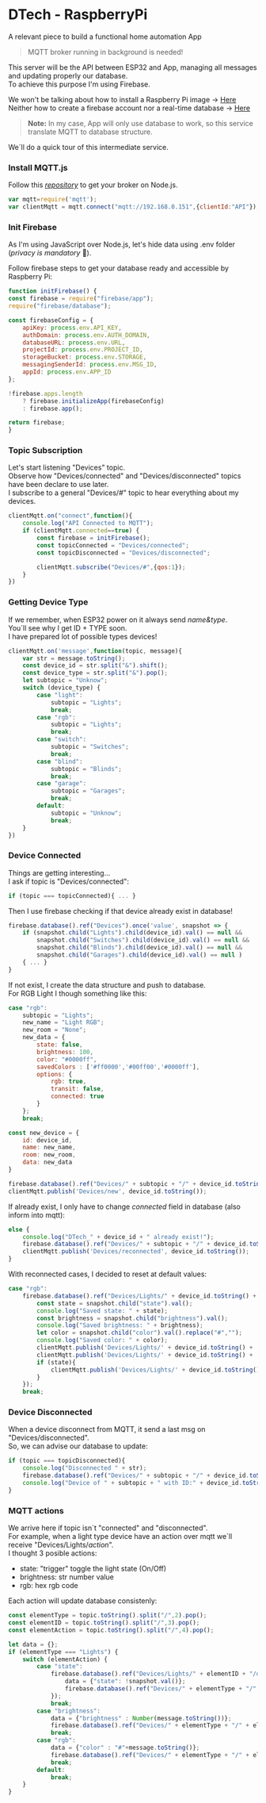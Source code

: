 # DTech - RaspberryPi
A relevant piece to build a functional home automation App
> MQTT broker running in background is needed!

This server will be the API between ESP32 and App, managing all messages and updating properly our database.  
To achieve this purpose I'm using Firebase.

We won't be talking about how to install a Raspberry Pi image -> [Here](https://www.raspberrypi.com/documentation/computers/getting-started.html)
Neither how to create a firebase account nor a real-time database  -> [Here](https://firebase.google.com/?hl=es-419)

> **Note:** In my case, App will only use database to work, so this service translate MQTT to database structure.

We´ll do a quick tour of this intermediate service.

### Install MQTT.js 
Follow this [*repository*](https://github.com/hansemannn/raspberry-mqtt-nodejs/blob/master/docs-mqttjs.md) to get your broker on Node.js.
```js
var mqtt=require('mqtt');
var clientMqtt = mqtt.connect("mqtt://192.168.0.151",{clientId:"API"});
```

### Init Firebase
As I'm using JavaScript over Node.js, let's hide data using .env folder (*privacy is mandatory* 👀).

Follow firebase steps to get your database ready and accessible by Raspberry Pi:
```js
function initFirebase() {
const firebase = require("firebase/app");
require("firebase/database");

const firebaseConfig = {
    apiKey: process.env.API_KEY,
    authDomain: process.env.AUTH_DOMAIN,
    databaseURL: process.env.URL,
    projectId: process.env.PROJECT_ID,
    storageBucket: process.env.STORAGE,
    messagingSenderId: process.env.MSG_ID,
    appId: process.env.APP_ID
};

!firebase.apps.length
    ? firebase.initializeApp(firebaseConfig)
    : firebase.app();

return firebase;
}
```

### Topic Subscription
Let's start listening "Devices" topic.  
Observe how "Devices/connected" and "Devices/disconnected" topics have been declare to use later.   
I subscribe to a general "Devices/#" topic to hear everything about my devices.
```js
clientMqtt.on("connect",function(){	
    console.log("API Connected to MQTT");
    if (clientMqtt.connected==true) {
        const firebase = initFirebase();
        const topicConnected = "Devices/connected";
        const topicDisconnected = "Devices/disconnected";

        clientMqtt.subscribe("Devices/#",{qos:1});
    }
})
```

### Getting Device Type
If we remember, when ESP32 power on it always send *name&type*.  
You´ll see why I get ID + TYPE soon.   
I have prepared lot of possible types devices!   
```js
clientMqtt.on('message',function(topic, message){
    var str = message.toString();
    const device_id = str.split("&").shift();
    const device_type = str.split("&").pop();
    let subtopic = "Unknow";
    switch (device_type) {
        case "light":
            subtopic = "Lights";
            break;
        case "rgb": 
            subtopic = "Lights";
            break;
        case "switch":
            subtopic = "Switches";
            break;
        case "blind":
            subtopic = "Blinds";
            break;
        case "garage":
            subtopic = "Garages";
            break;
        default:
            subtopic = "Unknow";
            break;
    }
})
```

### Device Connected
Things are getting interesting...   
I ask if topic is "Devices/connected":
```js
if (topic === topicConnected){ ... }
```

Then I use firebase checking if that device already exist in database!   
```js
firebase.database().ref("Devices").once('value', snapshot => {
    if (snapshot.child("Lights").child(device_id).val() == null &&
        snapshot.child("Switches").child(device_id).val() == null &&
        snapshot.child("Blinds").child(device_id).val() == null &&
        snapshot.child("Garages").child(device_id).val() == null )
    { ... }
}
```

If not exist, I create the data structure and push to database.  
For RGB Light I though something like this:
```js
case "rgb":
    subtopic = "Lights";
    new_name = "Light RGB";
    new_room = "None";
    new_data = {
        state: false,
        brightness: 100,
        color: "#0000ff",
        savedColors : ['#ff0000','#00ff00','#0000ff'],
        options: {
            rgb: true,
            transit: false,
            connected: true
        }
    };
    break;

const new_device = {
    id: device_id,
    name: new_name,
    room: new_room,
    data: new_data
}

firebase.database().ref("Devices/" + subtopic + "/" + device_id.toString()).update(new_device);
clientMqtt.publish('Devices/new', device_id.toString());
```

If already exist, I only have to change *connected* field in database (also inform into mqtt):
```js
else {
    console.log("DTech_" + device_id + " already exist!");
    firebase.database().ref("Devices/" + subtopic + "/" + device_id.toString()).child("data").child("options").update({connected: true});
    clientMqtt.publish('Devices/reconnected', device_id.toString());
}
```

With reconnected cases, I decided to reset at default values:
```js
case "rgb":
    firebase.database().ref("Devices/Lights/" + device_id.toString() + "/data").once('value', snapshot => {
        const state = snapshot.child("state").val();
        console.log("Saved state: " + state);
        const brightness = snapshot.child("brightness").val();
        console.log("Saved brightness: " + brightness);
        let color = snapshot.child("color").val().replace("#","");
        console.log("Saved color: " + color);
        clientMqtt.publish('Devices/Lights/' + device_id.toString() + '/rgb', color.toString());
        clientMqtt.publish('Devices/Lights/' + device_id.toString() + '/brightness', brightness.toString());
        if (state){
            clientMqtt.publish('Devices/Lights/' + device_id.toString() + '/state', "trigger");
        }
    });
    break;
```

### Device Disconnected
When a device disconnect from MQTT, it send a last msg on "Devices/disconnected".   
So, we can advise our database to update:
```js
if (topic === topicDisconnected){
    console.log("Disconnected " + str);
    firebase.database().ref("Devices/" + subtopic + "/" + device_id.toString()).child("data").child("options").update({connected: false});
    console.log("Device of " + subtopic + " with ID:" + device_id.toString() + " set as disconnected");
}
```

### MQTT actions
We arrive here if topic isn`t "connected" and "disconnected".   
For example, when a light type device have an action over mqtt we´ll receive "Devices/Lights/*action*".  
I thought 3 posible actions:
- state: "trigger" toggle the light state (On/Off)
- brightness: str number value
- rgb: hex rgb code

Each action will update database consistenly:
```js
const elementType = topic.toString().split("/",2).pop();
const elementID = topic.toString().split("/",3).pop();
const elementAction = topic.toString().split("/",4).pop();

let data = {};
if (elementType === "Lights") {
    switch (elementAction) {
        case "state":
            firebase.database().ref("Devices/Lights/" + elementID + "/data/state").once("value", snapshot => {
                data = {"state": !snapshot.val()};
                firebase.database().ref("Devices/" + elementType + "/" + elementID + "/data").update(data);
            });
            break;
        case "brightness":
            data = {"brightness" : Number(message.toString())};
            firebase.database().ref("Devices/" + elementType + "/" + elementID + "/data").update(data);
            break;
        case "rgb":
            data = {"color" : "#"+message.toString()};
            firebase.database().ref("Devices/" + elementType + "/" + elementID + "/data").update(data);
            break;
        default:
            break;
    }
}
```
